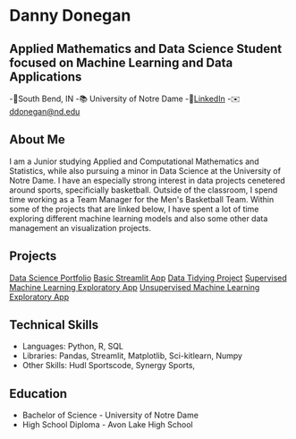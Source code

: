 # Danny Donegan

## Applied Mathematics and Data Science Student focused on Machine Learning and Data Applications


-📍South Bend, IN
-📚 University of Notre Dame
-🔗[LinkedIn](www.linkedin.com/in/danny-donegan)
-✉️ ddonegan@nd.edu

## About Me
I am a Junior studying Applied and Computational Mathematics and Statistics, while also pursuing a minor in Data Science at the University of Notre Dame. I have an especially strong interest in data projects cenetered around sports, specificially basketball. Outside of the classroom, I spend time working as a Team Manager for the Men's Basketball Team. Within some of the projects that are linked below, I have spent a lot of time exploring different machine learning models and also some other data management an visualization projects.

## Projects
[Data Science Portfolio](https://github.com/dannyd14/Donegan-Data-Science-Portfolio)
[Basic Streamlit App](https://github.com/dannyd14/Donegan-Data-Science-Portfolio/tree/main/basic-streamlit-app)
[Data Tidying Project](https://github.com/dannyd14/Donegan-Data-Science-Portfolio/tree/main/TidyData-Project)
[Supervised Machine Learning Exploratory App](https://github.com/dannyd14/Donegan-Data-Science-Portfolio/tree/main/MLStreamlitApp)
[Unsupervised Machine Learning Exploratory App](https://github.com/dannyd14/Donegan-Data-Science-Portfolio/tree/main/MLUnsupervisedApp)

## Technical Skills
 * Languages: Python, R, SQL
 * Libraries: Pandas, Streamlit, Matplotlib, Sci-kitlearn, Numpy
 * Other Skills: Hudl Sportscode, Synergy Sports, 

## Education 
- Bachelor of Science - University of Notre Dame
- High School Diploma - Avon Lake High School







